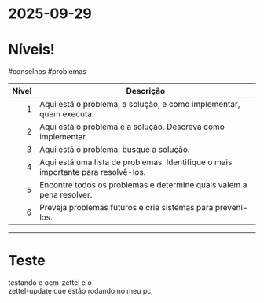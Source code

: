 # 2025-09-29

# Níveis!

#conselhos #problemas

| Nível | Descrição |
|------:|-----------|
| 1 | Aqui está o problema, a solução, e como implementar, quem executa. |
| 2 | Aqui está o problema e a solução. Descreva como implementar. |
| 3 | Aqui está o problema, busque a solução. |
| 4 | Aqui está uma lista de problemas. Identifique o mais importante para resolvê-los. |
| 5 | Encontre todos os problemas e determine quais valem a pena resolver. |
| 6 | Preveja problemas futuros e crie sistemas para preveni-los. |
---
# Teste

testando o ocm-zettel e o  
zettel-update que estão rodando no meu pc,